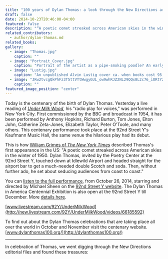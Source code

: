 ```yaml
---
title: "100 years of Dylan Thomas: a look through the New Directions archive"
draft: false
date: 2014-10-23T20:46:00-04:00
featured: false
description: "“A poetic comet streaked across American skies in the winter of 1950. Dylan Thomas…touched down at Idlewild Airport…”"
related_contributors:
  - author/dylan-thomas.md
related_books:
gallery:
  - image: "Thomas.jpg"
    caption: ""
  - image: "Portrait_Cover.jpg"
    caption: "Portrait of the artist as a pipe-smoking poodle? An early edition designed by Gertrude Huston ca. 1940. "
  - image: "Lustig.jpg"
    caption: "An unpublished Alvin Lustig cover ca. when books cost 95 cents. "
  - image: "JKw2tvcgQkPhFz3T5ttVTtWwgyGUL_ow9whRJZ2NL29QQx8L2c76_iORtYZx0JFJ6WO-xrmb1yyc4NqnfhIkoSPWK4SeENew%3Ds1600"
    caption: ""
featured_image_position: "center"
---
```


Today is the centenary of the birth of Dylan Thomas. Yesterday a live reading of [_Under Milk Wood_](http://ndbooks.com/book/under-milk-wood1), his "radio play for voices," was performed in New York City. First commissioned by the BBC and broadcast in 1954, it has been performed by Anthony Hopkins, Richard Burton, Tom Jones, Elton John, Catherine Zeta-Jones, Elizabeth Taylor, Peter O'Toole, and many others. This centenary performance took place at the 92nd Street Y's Kaufmann Music Hall, the same venue the hilarious play had its debut.

This is how [William Grimes of _The New York Times_](http://www.nytimes.com/2014/10/24/books/a-dylan-thomas-centennial-in-new-york.html) described Thomas's first appearance in the US: "A poetic comet streaked across American skies in the winter of 1950. Dylan Thomas, invited by the Poetry Center at the 92nd Street Y, touched down at Idlewild Airport and headed straight for the airport bar to get a much-needed double Scotch and soda. Then, without further ado, he set about seducing audiences from coast to coast."

You can [listen to the full performance](http://92yondemand.org/milk-wood-live-bbc-radio-wales-reading/), from October 26, 2014, starring and directed by Michael Sheen on the [92nd Street Y website](http://92yondemand.org/milk-wood-live-bbc-radio-wales-reading/). The Dylan Thomas in America Centennial Exhibition is also open at the 92nd Street Y till December. More [details here](http://www.92y.org/Unterberg-Poetry-Center/Events/Dylan-Thomas.aspx).

[www.livestream.com/92Y/UnderMilkWood](http://new.livestream.com/92Y/UnderMilkWood/videos/66185592)

To find out about the Dylan Thomas celebrations that are taking place all over the world in October and November visit the centenary website. [www.dylanthomas100.org/](http://dylanthomas100.org/)

---

In celebration of Thomas, we went digging through the New Directions editorial files and found these treasures:
